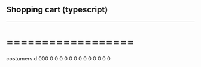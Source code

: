## Shopping cart (typescript)
---------------------------
==================
=================

costumers
d
000
0
0
0
0
0
0
0
0
0
0
0
0
0
